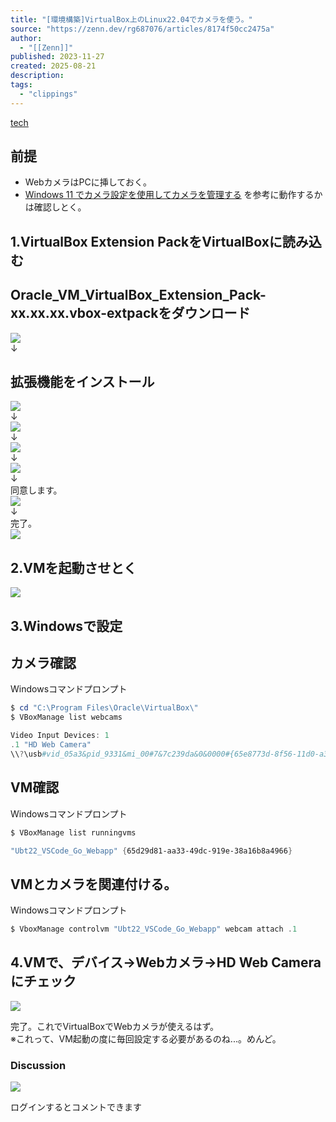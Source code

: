```yaml
---
title: "[環境構築]VirtualBox上のLinux22.04でカメラを使う。"
source: "https://zenn.dev/rg687076/articles/8174f50cc2475a"
author:
  - "[[Zenn]]"
published: 2023-11-27
created: 2025-08-21
description:
tags:
  - "clippings"
---
```

[tech](https://zenn.dev/tech-or-idea)

## 前提

- WebカメラはPCに挿しておく。
- [Windows 11 でカメラ設定を使用してカメラを管理する](https://support.microsoft.com/ja-jp/windows/windows-11-%E3%81%A7%E3%82%AB%E3%83%A1%E3%83%A9%E8%A8%AD%E5%AE%9A%E3%82%92%E4%BD%BF%E7%94%A8%E3%81%97%E3%81%A6%E3%82%AB%E3%83%A1%E3%83%A9%E3%82%92%E7%AE%A1%E7%90%86%E3%81%99%E3%82%8B-97997ed5-bb98-47b6-a13d-964106997757) を参考に動作するかは確認しとく。

## 1.VirtualBox Extension PackをVirtualBoxに読み込む

## Oracle\_VM\_VirtualBox\_Extension\_Pack-xx.xx.xx.vbox-extpackをダウンロード

![](https://storage.googleapis.com/zenn-user-upload/ae02bd86f563-20231127.png)  
↓

## 拡張機能をインストール

![](https://storage.googleapis.com/zenn-user-upload/60841ec068b6-20231129.png)  
↓  
![](https://storage.googleapis.com/zenn-user-upload/a847cc9c5d69-20231127.png)  
↓  
![](https://storage.googleapis.com/zenn-user-upload/be4496f4b63c-20231127.png)  
↓  
![](https://storage.googleapis.com/zenn-user-upload/22117ff9ad5d-20231127.png)  
↓  
同意します。  
![](https://storage.googleapis.com/zenn-user-upload/d193fd27886e-20231127.png)  
↓  
完了。  
![](https://storage.googleapis.com/zenn-user-upload/cc131684f14a-20231127.png)

## 2.VMを起動させとく

![](https://storage.googleapis.com/zenn-user-upload/83aae0e06ebc-20231127.png)

## 3.Windowsで設定

## カメラ確認

Windowsコマンドプロンプト

```powershell
$ cd "C:\Program Files\Oracle\VirtualBox\"
$ VBoxManage list webcams

Video Input Devices: 1
.1 "HD Web Camera"
\\?\usb#vid_05a3&pid_9331&mi_00#7&7c239da&0&0000#{65e8773d-8f56-11d0-a3b9-00a0c9223196}\global
```

## VM確認

Windowsコマンドプロンプト

```powershell
$ VBoxManage list runningvms

"Ubt22_VSCode_Go_Webapp" {65d29d81-aa33-49dc-919e-38a16b8a4966}
```

## VMとカメラを関連付ける。

Windowsコマンドプロンプト

```powershell
$ VboxManage controlvm "Ubt22_VSCode_Go_Webapp" webcam attach .1
```

## 4.VMで、デバイス->Webカメラ->HD Web Cameraにチェック

![](https://storage.googleapis.com/zenn-user-upload/c3add0559f8e-20231127.png)

完了。これでVirtualBoxでWebカメラが使えるはず。  
※これって、VM起動の度に毎回設定する必要があるのね...。めんど。

### Discussion

![](https://static.zenn.studio/images/drawing/discussion.png)

ログインするとコメントできます